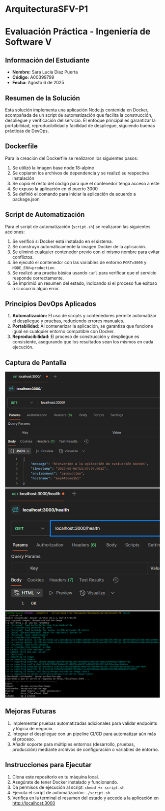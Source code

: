 # ArquitecturaSFV-P1

# Evaluación Práctica - Ingeniería de Software V

## Información del Estudiante
- **Nombre:** Sara Lucia Diaz Puerta    
- **Código:** A00399799 
- **Fecha:** Agosto 6 de 2025

## Resumen de la Solución
Esta solución implementa una aplicación Node.js contenida en Docker, acompañada de un script de automatización que facilita la construcción, despliegue y verificación del servicio. El enfoque principal es garantizar la portabilidad, reproducibilidad y facilidad de despliegue, siguiendo buenas prácticas de DevOps.

## Dockerfile
Para la creación del Dockerfile se realizaron los siguientes pasos: 
1. Se utilizó la imagen base node:18-alpine
2. Se copiaron los archivos de dependencia y se realizó su respectiva instalación
3. Se copió el resto del código para que el contenedor tenga acceso a este
4. Se expuso la aplicación en el puerto 3000
5. Se definió el comando para iniciar la aplicación de acuerdo a package.json

## Script de Automatización
Para el script de automatización (`script.sh`) se realizaron las siguientes acciones:
1. Se verificó si Docker está instalado en el sistema.
2. Se construyó automáticamente la imagen Docker de la aplicación.
3. Se eliminó cualquier contenedor previo con el mismo nombre para evitar conflictos.
4. Se ejecutó el contenedor con las variables de entorno `PORT=3000` y `NODE_ENV=production`.
5. Se realizó una prueba básica usando `curl` para verificar que el servicio responde correctamente.
6. Se imprimió un resumen del estado, indicando si el proceso fue exitoso o si ocurrió algún error.

## Principios DevOps Aplicados
1. **Automatización:** El uso de scripts y contenedores permite automatizar el despliegue y pruebas, reduciendo errores manuales.
2. **Portabilidad:** Al contenerizar la aplicación, se garantiza que funcione igual en cualquier entorno compatible con Docker.
3. **Reproducibilidad:** El proceso de construcción y despliegue es consistente, asegurando que los resultados sean los mismos en cada ejecución.

## Captura de Pantalla
![](./screenshot/home.png)
![](./screenshot/health.png)
![](./screenshot/bash.png)

## Mejoras Futuras
1. Implementar pruebas automatizadas adicionales para validar endpoints y lógica de negocio.
2. Integrar el despliegue con un pipeline CI/CD para automatizar aún más el proceso.
3. Añadir soporte para múltiples entornos (desarrollo, pruebas, producción) mediante archivos de configuración o variables de entorno.

## Instrucciones para Ejecutar
1. Clona este repositorio en tu máquina local.
2. Asegúrate de tener Docker instalado y funcionando.
3. Da permisos de ejecución al script: `chmod +x script.sh`
4. Ejecuta el script de automatización: `./script.sh`
5. Verifica en la terminal el resumen del estado y accede a la aplicación en [http://localhost:3000](http://localhost:3000)